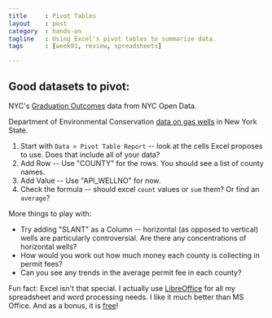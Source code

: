 ```yaml
---
title     : Pivot Tables
layout    : post
category  : hands-on
tagline   : Using Excel's pivot tables to summarize data.
tags      : [week01, review, spreadsheets]

---
```


## Good datasets to pivot:

NYC's [Graduation Outcomes](https://data.cityofnewyork.us/Education/Graduation-Outcomes-Borough-Classes-of-2005-2011-E/x2hp-8ukt) data from NYC Open Data.

Department of Environmental Conservation [data on gas wells](http://www.dec.ny.gov/energy/1603.html) in New York State. 

1. Start with `Data > Pivot Table Report` -- look at the cells Excel proposes to use. Does that include all of your data?
2. Add Row -- Use "COUNTY" for the rows. You should see a list of county names. 
3. Add Value -- Use "API_WELLNO" for now. 
4. Check the formula -- should excel `count` values or `sum` them? Or find an `average`? 

More things to play with:

* Try adding "SLANT" as a Column -- horizontal (as opposed to vertical) wells are particularly controversial. Are there any concentrations of horizontal wells?
* How would you work out how much money each county is collecting in permit fees?
* Can you see any trends in the average permit fee in each county? 


Fun fact: Excel isn't that special. I actually use [LibreOffice](http://libreoffice.org/) for all my spreadsheet and word processing needs. I like it much better than MS Office. And as a bonus, it is [free](https://en.wikipedia.org/wiki/Free_software)!
